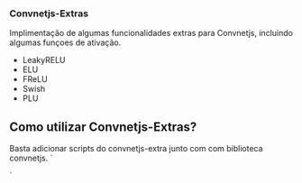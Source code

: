 ### Convnetjs-Extras

Implimentação de algumas funcionalidades extras para Convnetjs, incluindo algumas funçoes de ativação.

- LeakyRELU
- ELU
- FReLU
- Swish
- PLU

## Como utilizar Convnetjs-Extras?

Basta adicionar scripts do convnetjs-extra junto com com biblioteca convnetjs.
`
<script src="modules/convnet-min.js"></script>
<script src="modules/convnet-extras-min.js"></script>
`
